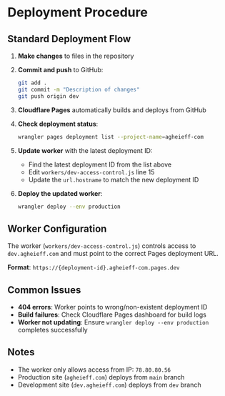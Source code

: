 # Deployment Procedure

## Standard Deployment Flow

1. **Make changes** to files in the repository
2. **Commit and push** to GitHub:
   ```bash
   git add .
   git commit -m "Description of changes"
   git push origin dev
   ```

3. **Cloudflare Pages** automatically builds and deploys from GitHub
4. **Check deployment status**:
   ```bash
   wrangler pages deployment list --project-name=agheieff-com
   ```

5. **Update worker** with the latest deployment ID:
   - Find the latest deployment ID from the list above
   - Edit `workers/dev-access-control.js` line 15
   - Update the `url.hostname` to match the new deployment ID

6. **Deploy the updated worker**:
   ```bash
   wrangler deploy --env production
   ```

## Worker Configuration

The worker (`workers/dev-access-control.js`) controls access to `dev.agheieff.com` and must point to the correct Pages deployment URL.

**Format**: `https://{deployment-id}.agheieff-com.pages.dev`

## Common Issues

- **404 errors**: Worker points to wrong/non-existent deployment ID
- **Build failures**: Check Cloudflare Pages dashboard for build logs
- **Worker not updating**: Ensure `wrangler deploy --env production` completes successfully

## Notes

- The worker only allows access from IP: `78.80.80.56`
- Production site (`agheieff.com`) deploys from `main` branch
- Development site (`dev.agheieff.com`) deploys from `dev` branch